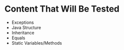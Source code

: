 # Content That Will Be Tested
- Exceptions
- Java Structure
- Inheritance
- Equals
- Static Variables/Methods
